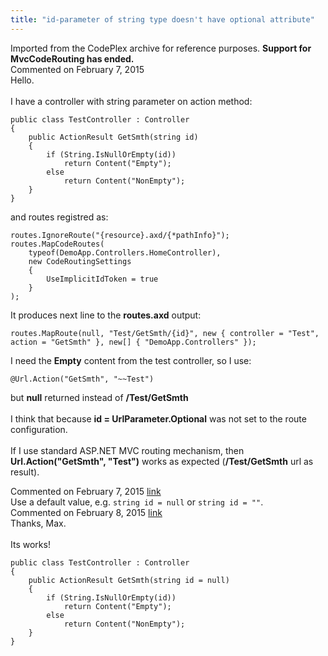 ```yaml
---
title: "id-parameter of string type doesn't have optional attribute"
---
```

<div class="note">
   Imported from the CodePlex archive for reference purposes. <b>Support for MvcCodeRouting has ended.</b></div>
<div id="post1350008" class="discussion-comment op">
   <div class="discussion-header">Commented on 
      <time datetime="2015-02-07T14:55:00.57-08:00" title="2015-02-07T14:55:00.57-08:00">February 7, 2015</time>
   </div>
   <div class="discussion-message">Hello.<br />
<br />
I have a controller with string parameter on action method:<br />
<pre><code>public class TestController : Controller
{
    public ActionResult GetSmth(string id)
    {
        if (String.IsNullOrEmpty(id))
            return Content(&quot;Empty&quot;);
        else
            return Content(&quot;NonEmpty&quot;);
    }
}</code></pre>

and routes registred as:<br />
<pre><code>routes.IgnoreRoute(&quot;{resource}.axd/{*pathInfo}&quot;);
routes.MapCodeRoutes(
    typeof(DemoApp.Controllers.HomeController),
    new CodeRoutingSettings
    {
        UseImplicitIdToken = true
    }
);</code></pre>

It produces next line to the <strong>routes.axd</strong> output:<br />
<pre><code>routes.MapRoute(null, &quot;Test/GetSmth/{id}&quot;, new { controller = &quot;Test&quot;, action = &quot;GetSmth&quot; }, new[] { &quot;DemoApp.Controllers&quot; });</code></pre>

I need the <strong>Empty</strong> content from the test controller, so I use:<br />
<pre><code>@Url.Action(&quot;GetSmth&quot;, &quot;~~Test&quot;)</code></pre>

but <strong>null</strong> returned instead of <strong>/Test/GetSmth</strong><br />
<br />
I think that because <strong>id = UrlParameter.Optional</strong> was not set to the route configuration.<br />
<br />
If I use standard ASP.NET MVC routing mechanism, then <strong>Url.Action(&quot;GetSmth&quot;, &quot;Test&quot;)</strong> works as expected (<strong>/Test/GetSmth</strong> url as result).<br />
</div>
</div>
<div id="post1350013" class="discussion-comment marked-as-answer">
   <div class="discussion-header">Commented on 
      <time datetime="2015-02-07T15:37:41.383-08:00" title="2015-02-07T15:37:41.383-08:00">February 7, 2015</time> <a href="#post1350013" class="post-link">link</a></div>
   <div class="discussion-message">Use a default value, e.g. <code>string id = null</code> or <code>string id = &quot;&quot;</code>.<br />
</div>
</div>
<div id="post1350052" class="discussion-comment marked-as-answer">
   <div class="discussion-header">Commented on 
      <time datetime="2015-02-08T02:26:09.427-08:00" title="2015-02-08T02:26:09.427-08:00">February 8, 2015</time> <a href="#post1350052" class="post-link">link</a></div>
   <div class="discussion-message">Thanks, Max.<br />
<br />
Its works!<br />
<pre><code>public class TestController : Controller
{
    public ActionResult GetSmth(string id = null)
    {
        if (String.IsNullOrEmpty(id))
            return Content(&quot;Empty&quot;);
        else
            return Content(&quot;NonEmpty&quot;);
    }
}</code></pre>

</div>
</div>